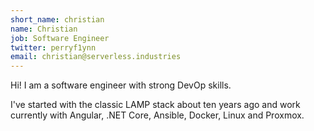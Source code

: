 ```yaml
---
short_name: christian
name: Christian
job: Software Engineer
twitter: perryf1ynn
email: christian@serverless.industries
---
```


Hi! I am a software engineer with strong DevOp skills.

I've started with the classic LAMP stack about ten years ago
and work currently with Angular, .NET Core, Ansible, Docker, Linux and Proxmox.
